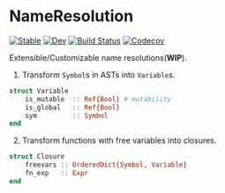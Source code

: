 # NameResolution

[![Stable](https://img.shields.io/badge/docs-stable-blue.svg)](https://thautwarm.github.io/NameResolution.jl/stable)
[![Dev](https://img.shields.io/badge/docs-dev-blue.svg)](https://thautwarm.github.io/NameResolution.jl/dev)
[![Build Status](https://travis-ci.com/thautwarm/NameResolution.jl.svg?branch=master)](https://travis-ci.com/thautwarm/NameResolution.jl)
[![Codecov](https://codecov.io/gh/thautwarm/NameResolution.jl/branch/master/graph/badge.svg)](https://codecov.io/gh/thautwarm/NameResolution.jl)


Extensible/Customizable name resolutions(**WIP**).


1. Transform `Symbol`s in ASTs into `Variable`s.

```julia
struct Variable
    is_mutable  :: Ref{Bool} # mutability
    is_global   :: Ref{Bool}
    sym         :: Symbol
end
```

2. Transform functions with free variables into closures.

```julia
struct Closure
    freevars :: OrderedDict{Symbol, Variable}
    fn_exp   :: Expr
end
```
